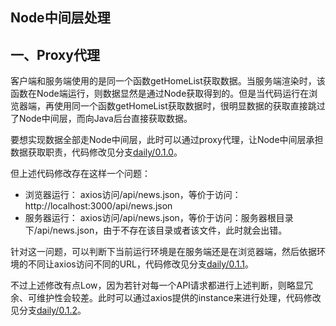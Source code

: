 Node中间层处理
---

## 一、Proxy代理

客户端和服务端使用的是同一个函数getHomeList获取数据。当服务端渲染时，该函数在Node端运行，则数据显然是通过Node获取得到的。但是当代码运行在浏览器端，再使用同一个函数getHomeList获取数据时，很明显数据的获取直接跳过了Node中间层，而向Java后台直接获取数据。

要想实现数据全部走Node中间层，此时可以通过proxy代理，让Node中间层承担数据获取职责，代码修改见分支[daily/0.1.0](https://github.com/Bian2017/ReactSSR/commit/82d16a55a23cf20148beae1916602ea3fb9e7662)。

但上述代码修改存在这样一个问题：

+ 浏览器运行： axios访问/api/news.json，等价于访问：http://localhost:3000/api/news.json
+ 服务器运行： axios访问/api/news.json，等价于访问：服务器根目录下/api/news.json，由于不存在该目录或者该文件，此时就会出错。

针对这一问题，可以判断下当前运行环境是在服务端还是在浏览器端，然后依据环境的不同让axios访问不同的URL，代码修改见分支[daily/0.1.1](https://github.com/Bian2017/ReactSSR/commit/65a9b8509c40c0895ee9d7284d33d85b54cc27d6)。

不过上述修改有点Low，因为若针对每一个API请求都进行上述判断，则略显冗余、可维护性会较差。此时可以通过axios提供的instance来进行处理，代码修改见分支[daily/0.1.2](https://github.com/Bian2017/ReactSSR/commit/1d05358173d26cbfd046e3f4bb41ca5a53161082)。
